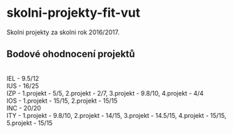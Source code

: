 # skolni-projekty-fit-vut
Skolni projekty za skolni rok 2016/2017. <br>
<h2> Bodové ohodnocení projektů </h2> <br>
IEL - 9.5/12 <br>
IUS - 16/25 <br>
IZP - 1.projekt - 5/5, 2.projekt - 2/7, 3.projekt - 9.8/10, 4.projekt - 4/4 <br>
IOS - 1.projekt - 15/15, 2.projekt - 15/15 <br>
INC - 20/20 <br>
ITY - 1.projekt - 9.8/10, 2.projekt - 14/15, 3.projekt - 14.5/15, 4.projekt - 15/15, 5.projekt - 15/15 
